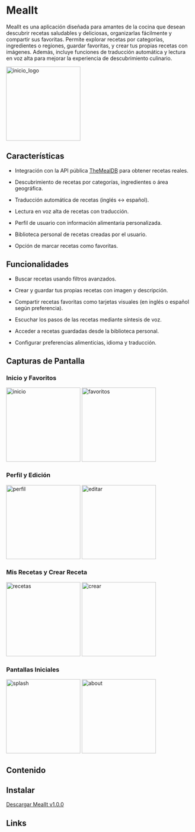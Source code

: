 
# MealIt

MealIt es una aplicación diseñada para amantes de la cocina que desean descubrir recetas saludables y deliciosas, organizarlas fácilmente y compartir sus favoritas. Permite explorar recetas por categorías, ingredientes o regiones, guardar favoritas, y crear tus propias recetas con imágenes. Además, incluye funciones de traducción automática y lectura en voz alta para mejorar la experiencia de descubrimiento culinario.

<img width="200" height="200" alt="inicio_logo" src="https://github.com/user-attachments/assets/55af268f-4008-48e9-8998-47179d951760" />

## Características

- Integración con la API pública [TheMealDB](https://www.themealdb.com/api.php) para obtener recetas reales.

- Descubrimiento de recetas por categorías, ingredientes o área geográfica.

- Traducción automática de recetas (inglés ↔ español).

- Lectura en voz alta de recetas con traducción.

- Perfil de usuario con información alimentaria personalizada.

- Biblioteca personal de recetas creadas por el usuario.

- Opción de marcar recetas como favoritas.

## Funcionalidades

- Buscar recetas usando filtros avanzados.

- Crear y guardar tus propias recetas con imagen y descripción.

- Compartir recetas favoritas como tarjetas visuales (en inglés o español según preferencia).

- Escuchar los pasos de las recetas mediante síntesis de voz.

- Acceder a recetas guardadas desde la biblioteca personal.

- Configurar preferencias alimenticias, idioma y traducción.

## Capturas de Pantalla

### Inicio y Favoritos
<img src="https://github.com/user-attachments/assets/bad49b51-5941-4764-a4a3-d406178b890f" alt="inicio" width="200"/> <img src="https://github.com/user-attachments/assets/5fed85ac-a6bc-45a0-aca9-ec9c2274c9ba" alt="favoritos" width="200"/>
### Perfil y Edición
<img src="https://github.com/user-attachments/assets/1331be64-62bc-4374-9528-7c7ed2c6e19e" alt="perfil" width="200"/> <img src="https://github.com/user-attachments/assets/0a80edaa-caa5-47d1-aded-a6bcb055f30d" alt="editar" width="200"/>
### Mis Recetas y Crear Receta
<img src="https://github.com/user-attachments/assets/004331d1-93dc-46b5-90b8-8d669902ee8d" alt="recetas" width="200"/> <img src="https://github.com/user-attachments/assets/541f4724-8ee3-412e-9176-799be019cd9e" alt="crear" width="200"/>
### Pantallas Iniciales
<img src="https://github.com/user-attachments/assets/d3e1ee2e-913c-4bd4-ad82-22d0d5d6c05c" alt="splash" width="200"/> <img src="https://github.com/user-attachments/assets/c0e568eb-34d7-43f5-8ee7-55d32580a6dc" alt="about" width="200"/>

## Contenido 


## Instalar 

[Descargar MealIt v1.0.0](https://github.com/MjesusD/Mealit/releases/tag/v1.0.0)

## Links
